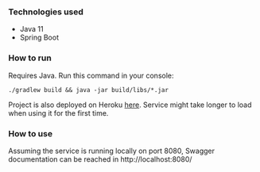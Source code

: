 ### Technologies used

* Java 11
* Spring Boot

### How to run

Requires Java. Run this command in your console:

`./gradlew build && java -jar build/libs/*.jar`

Project is also deployed on Heroku [here](https://gv-currency-converter.herokuapp.com/).
Service might take longer to load when using it for the first time.

### How to use

Assuming the service is running locally on port 8080, Swagger documentation can be reached in http://localhost:8080/

